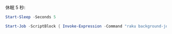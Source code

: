 休眠 5 秒:

```powershell
Start-Sleep -Seconds 5
```

```powershell
Start-Job -ScriptBlock { Invoke-Expression -Command "raku background-job.raku" }
```